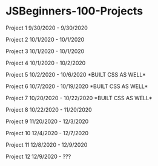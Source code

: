 # JSBeginners-100-Projects

Project 1 9/30/2020 - 9/30/2020

Project 2 10/1/2020 - 10/1/2020

Project 3 10/1/2020 - 10/1/2020

Project 4 10/1/2020 - 10/2/2020

Project 5 10/2/2020 - 10/6/2020 \*BUILT CSS AS WELL\*

Project 6 10/7/2020 - 10/19/2020 \*BUILT CSS AS WELL\*

Project 7 10/20/2020 - 10/22/2020 \*BUILT CSS AS WELL\*

Project 8 10/22/2020 - 11/20/2020

Project 9 11/20/2020 - 12/3/2020

Project 10 12/4/2020 - 12/7/2020

Project 11 12/8/2020 - 12/9/2020

Project 12 12/9/2020 - ???

